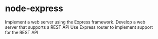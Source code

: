 # node-express
Implement a web server using the Express framework. Develop a web server that supports a REST API Use Express router to implement support for the REST API
